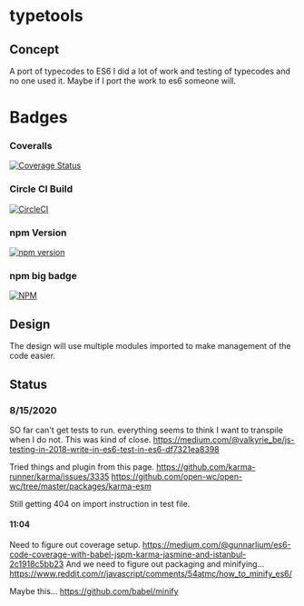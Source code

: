 # typetools

## Concept

A port of typecodes to ES6
I did a lot of work and testing of typecodes and no one used it.
Maybe if I port the work to es6 someone will.


# Badges

### Coveralls

[![Coverage Status](https://coveralls.io/repos/github/cbuteau/typetools/badge.svg)](https://coveralls.io/github/cbuteau/typetools)

### Circle CI Build

[![CircleCI](https://circleci.com/gh/cbuteau/typetools.svg?style=svg)](https://circleci.com/gh/cbuteau/typetools)

### npm Version

[![npm version](http://img.shields.io/npm/v/typetools.svg?style=flat)](https://npmjs.org/package/typetools "View this project on npm")


### npm big badge

[![NPM](https://nodei.co/npm/typetools.png)](https://nodei.co/npm/typetools/)


## Design

The design will use multiple modules imported to make management of the code easier.


## Status

### 8/15/2020

SO far can't get tests to run.
everything seems to think I want to transpile when I do not.
This was kind of close.
https://medium.com/@valkyrie_be/js-testing-in-2018-write-in-es6-test-in-es6-df7321ea8398

Tried things and plugin from this page.
https://github.com/karma-runner/karma/issues/3335
https://github.com/open-wc/open-wc/tree/master/packages/karma-esm

Still getting 404 on import instruction in test file.

#### 11:04

Need to figure out coverage setup.
https://medium.com/@gunnarlium/es6-code-coverage-with-babel-jspm-karma-jasmine-and-istanbul-2c1918c5bb23
And we need to figure out packaging and minifying...
https://www.reddit.com/r/javascript/comments/54atmc/how_to_minify_es6/

Maybe this...
https://github.com/babel/minify
